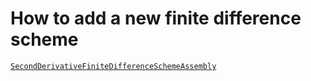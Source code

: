 # How to add a new finite difference scheme

[`SecondDerivativeFiniteDifferenceSchemeAssembly`](@ref)
